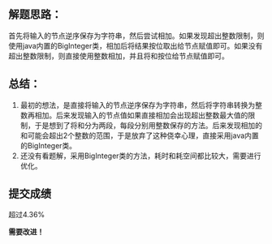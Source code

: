 ## 解题思路：
首先将输入的节点逆序保存为字符串，然后尝试相加。如果发现超出整数限制，则使用java内置的BigInteger类，相加后将结果按位取出给节点赋值即可。如果没有超出整数限制，则直接使用整数相加，并且将和按位给节点赋值即可。

## 总结：
1. 最初的想法，是直接将输入的节点逆序保存为字符串，然后将字符串转换为整数再相加。后来发现输入的节点值如果直接相加会出现超出整数最大值的限制，于是想到了将和分为两段，每段分别用整数保存的方法。后来发现相加的和可能会超出2个整数的范围，于是放弃了这种侥幸心理，直接采用java内置的BigInteger类。
2. 还没有看题解，采用BigInteger类的方法，耗时和耗空间都比较大，需要进行优化。

## 提交成绩
超过4.36%

**需要改进！**